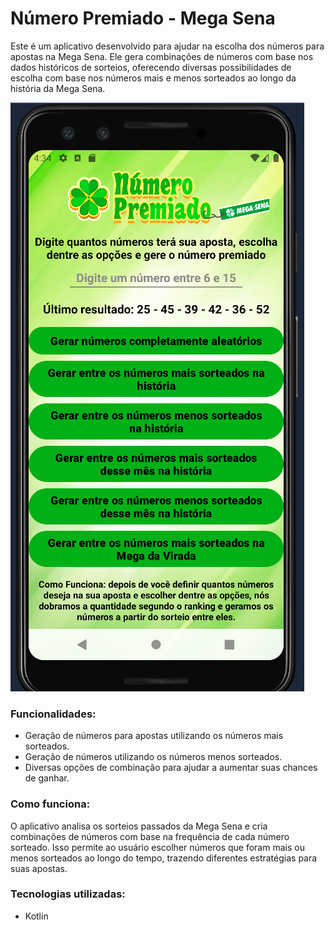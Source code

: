 # Número Premiado - Mega Sena

Este é um aplicativo desenvolvido para ajudar na escolha dos números para apostas na Mega Sena. Ele gera combinações de números com base nos dados históricos de sorteios, oferecendo diversas possibilidades de escolha com base nos números mais e menos sorteados ao longo da história da Mega Sena.

![Imagem da aplicação](app/src/main/res/drawable/appimg.png)

### Funcionalidades:
- Geração de números para apostas utilizando os números mais sorteados.
- Geração de números utilizando os números menos sorteados.
- Diversas opções de combinação para ajudar a aumentar suas chances de ganhar.

### Como funciona:
O aplicativo analisa os sorteios passados da Mega Sena e cria combinações de números com base na frequência de cada número sorteado. Isso permite ao usuário escolher números que foram mais ou menos sorteados ao longo do tempo, trazendo diferentes estratégias para suas apostas.

### Tecnologias utilizadas:
- Kotlin




